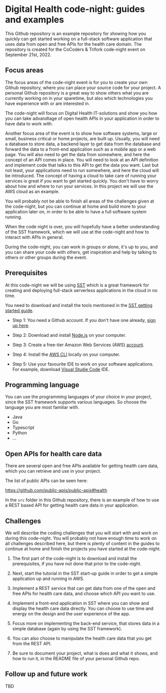 # Digital Health code-night: guides and examples

This Github repository is an example repository for showing how you quickly can get started working on a full-stack software application that uses data from open and free APIs for the health care domain. The repository is created for the CoCoders & Trifork code-night event on September 21st, 2022.

## Focus areas

The focus areas of the code-night event is for you to create your own Github repository, where you can place your source code for your project. A personal Github repository is a great way to show others what you are currently working on in your sparetime, but also which technologies you have experience with or are interested in.

The code-night will focus on Digital Health IT-solutions and show you how you can take advandtage of open health APIs in your application in order to have data to work with. 

Another focus area of the event is to show how software systems, large or small, business critical or home projects, are built up. 
Usually, you will need a database to store data, a backend layer to get data from the database and forward the data to a front-end application such as a mobile app or a web page. You will also need to get the data from somewhere, and here the concept of an API comes in place. 
You will need to look at an API definition and implement code that talks to this API to get the data you want.
Last but not least, your applications need to run somewhere, and here the cloud will be introduced. The concept of having a cloud to take care of running your services is great if you want to get started quickly. You don't have to worry about how and where to run your services. In this project we will use the AWS cloud as an example.

You will probably not be able to finish all areas of the challenges given at the code-night, but you can continue at home and build more to your application later on, in order to be able to have a full software system running.

When the code night is over, you will hopefully have a better understanding of the SST framework, which we will use at the code-night and how to interact with APIs in general.

During the code-night, you can work in groups or alone, it's up to you, and you can share your code with others, get inspiration and help by talking to others or other groups during the event.

## Prerequisites

At this code-night we will be using [SST](https://sst.dev/) which is a great framework for creating and deploying full-stack serverless applications in the cloud in no time. 

You need to download and install the tools mentioned in the [SST getting started guide](https://docs.sst.dev/quick-start). 

 - Step 1: You need a Github account. If you don't have one already, [sign up here](https://github.com/).
 
 - Step 2: Download and install [Node.js](https://nodejs.org/en/download/) on your computer.

 - Step 3: Create a free-tier Amazon Web Services (AWS) [account](https://sst.dev/chapters/create-an-aws-account.html).
 
 - Step 4: Install the [AWS CLI](https://sst.dev/chapters/configure-the-aws-cli.html) locally on your computer.
 
 - Step 5: Use your favourite IDE to work on your software applications. For example, download [Visual Studie Code](https://code.visualstudio.com/download) IDE.


## Programming language

You can use the programming languages of your choice in your project, since the SST framework supports various languages. So choose the language you are most familiar with.

 - Java
 - Go
 - Typescript
 - Python
 - ...

## Open APIs for health care data

There are several open and free APIs available for getting health care data, which you can retrieve and use in your project. 

The list of public APIs can be seen here:

https://github.com/public-apis/public-apis#health

In the `src` folder in this Github repository, there is an example of how to use a REST based API for getting health care data in your application.

## Challenges

We will describe the coding challenges that you will start with and work on during this code-night. You will probably not have enough time to work on all challenges described here, but there is plenty of content in the guides to continue at home and finish the projects you have started at the code-night.

1. The first part of the code-night is to download and install the prerequisites, if you have not done that prior to the code-night. 

2. Next, start the tutorial in the SST start-up guide in order to get a simple application up and running in AWS.

3. Implement a REST service that can get data from one of the open and free APIs for health care data, and choose which API you want to use.

4. Implement a front-end application in SST where you can show and display the health care data directly. 
You can choose to use time and energy on the design and the user experience of the app. 

5. Focus more on implementing the back-end service, that stores data in a simple database (again by using the SST framework).

6. You can also choose to manipulate the health care data that you get from the REST API.

7. Be sure to document your project, what is does and what it shows, and how to run it, in the README file of your personal Github repo.

## Follow up and future work

TBD






